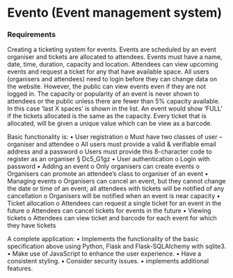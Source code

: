 # Evento (Event management system)

### Requirements

Creating a ticketing system for events. Events are scheduled by an event organiser and tickets are allocated to attendees. Events must have a name, date, time, duration, capacity and location. Attendees can view upcoming events and request a ticket for any that have available space. All users (organisers and attendees) need to login before they can change data on the website. However, the public can view events even if they are not logged in. The capacity or popularity of an event is never shown to attendees or the public unless there are fewer than 5% capacity available. In this case ‘last X spaces’ is shown in the list. An event would show ‘FULL’ if the tickets allocated is the same as the capacity. Every ticket that is allocated, will be given a unique value which can be view as a barcode.

Basic functionality is:
• User registration
o Must have two classes of user – organiser and attendee
o All users must provide a valid & verifiable email address and a
password
o Users must provide this 8-character code to register as an organiser
§ Dc5_G1gz
• User authentication
o Login with password
• Adding an event
o Only organisers can create events
o Organisers can promote an attendee’s class to organiser of an event
• Managing events
o Organisers can cancel an event, but they cannot change the date or time of an event; all attendees with tickets will be notified of any cancellation
o Organisers will be notified when an event is near capacity
• Ticket allocation
o Attendees can request a single ticket for an event in the future
o Attendees can cancel tickets for events in the future
• Viewing tickets
o Attendees can view ticket and barcode for each event for which they have tickets

A complete application:
• Implements the functionality of the basic specification above using Python,
Flask and Flask-SQLAlchemy with sqlite3.
• Make use of JavaScript to enhance the user experience.
• Have a consistent styling.
• Consider security issues.
• implements additional features.
